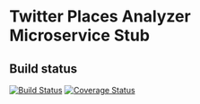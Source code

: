 Twitter Places Analyzer Microservice Stub
======================

## Build status
[![Build Status](https://travis-ci.org/microhackaton/twitter-places-analyzer-stub.svg?branch=master)](https://travis-ci.org/microhackaton/twitter-places-analyzer-stub) [![Coverage Status](http://img.shields.io/coveralls/microhackaton/twitter-places-analyzer-stub/master.svg)](https://coveralls.io/r/microhackaton/twitter-places-analyzer-stub)
